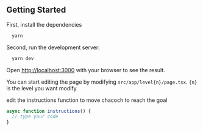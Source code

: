 ## Getting Started

First, install the dependencies

```bash
  yarn
```

Second, run the development server:

```bash
  yarn dev
```

Open [http://localhost:3000](http://localhost:3000) with your browser to see the result.

You can start editing the page by modifying `src/app/level{n}/page.tsx`. `{n}` is the level you want modify

edit the instructions function to move chacoch to reach the goal

```typescript
async function instructions() {
  // type your code
}
```
